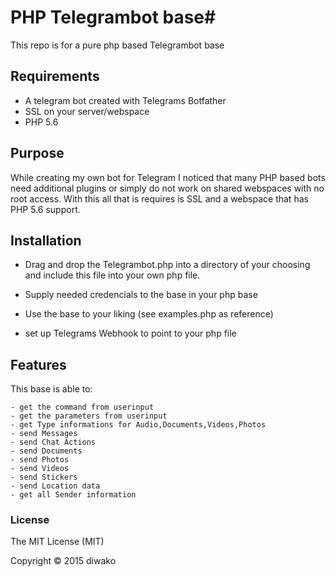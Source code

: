 # PHP Telegrambot base#
This repo is for a pure php based Telegrambot base

## Requirements ##
* A telegram bot created with Telegrams Botfather
* SSL on your server/webspace
* PHP 5.6

## Purpose ##
While creating my own bot for Telegram I noticed that many PHP based bots need additional plugins or simply do not work on shared webspaces with no root access.
With this all that is requires is SSL and a webspace that has PHP 5.6 support.

## Installation ##
* Drag and drop the Telegrambot.php into a directory of your choosing and include this file into your own php file.

* Supply needed credencials to the base in your php base

* Use the base to your liking (see examples.php as reference)

* set up Telegrams Webhook to point to your php file

## Features ##
This base is able to:

	- get the command from userinput
	- get the parameters from userinput
	- get Type informations for Audio,Documents,Videos,Photos
	- send Messages
	- send Chat Actions
	- send Documents
	- send Photos
	- send Videos
	- send Stickers
	- send Location data
	- get all Sender information

### License ###

  The MIT License (MIT)

Copyright &COPY; 2015 diwako
